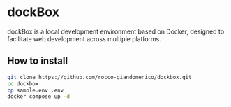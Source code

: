 # dockBox
dockBox is a local development environment based on Docker, designed to facilitate web development across multiple platforms.

## How to install
```bash
git clone https://github.com/rocco-giandomenico/dockbox.git
cd dockbox
cp sample.env .env
docker compose up -d
```
